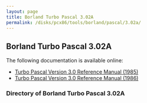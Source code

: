 ```yaml
---
layout: page
title: Borland Turbo Pascal 3.02A
permalink: /disks/pcx86/tools/borland/pascal/3.02a/
---
```


Borland Turbo Pascal 3.02A
--------------------------

The following documentation is available online:

- [Turbo Pascal Version 3.0 Reference Manual (1985)](http://bitsavers.org/pdf/borland/turbo_pascal/Turbo_Pascal_Version_3.0_Reference_Manual_1985.pdf)
- [Turbo Pascal Version 3.0 Reference Manual (1986)](http://bitsavers.org/pdf/borland/turbo_pascal/Turbo_Pascal_Version_3.0_Reference_Manual_1986.pdf)

### Directory of Borland Turbo Pascal 3.02A
